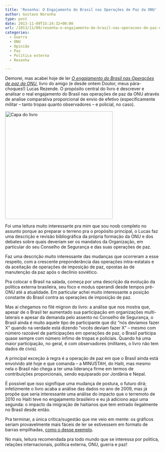 ```yaml
---
title: 'Resenha: O Engajamento do Brasil nas Operações de Paz da ONU'
author: Gustavo Noronha
type: post
date: 2013-11-09T15:24:32+00:00
url: /2013/11/09/resenha-o-engajamento-do-brasil-nas-operacoes-de-paz-da-onu/
categories:
  - Guerra
  - ONU
  - Opinião
  - Paz
  - Política externa
  - Resenha

---
```

Demorei, mas acabei hoje de ler _[O engajamento do Brasil nas Operações de paz da ONU][1]_, livro do amigo (e desde ontem Doutor, meus pára-choques!) Lucas Rezende. O propósito central do livro é descrever e analisar o real engajamento do Brasil nas operações de paz da ONU através de analise comparativa proporcional de envio de efetivo (especificamente militar &#8211; tanto tropas quanto observadores &#8211; e policial, no caso).

[<img class="alignright size-full wp-image-64" alt="Capa do livro" src="http://politi.kov.blog.br/wp-content/uploads/2013/11/637423_detalhe1.jpg" width="350" height="350" srcset="https://politi.kov.blog.br/wp-content/uploads/2013/11/637423_detalhe1.jpg 350w, https://politi.kov.blog.br/wp-content/uploads/2013/11/637423_detalhe1-150x150.jpg 150w, https://politi.kov.blog.br/wp-content/uploads/2013/11/637423_detalhe1-300x300.jpg 300w" sizes="(max-width: 350px) 100vw, 350px" />][2]

Foi uma leitura muito interessante pra mim que sou noob completo no assunto porque ao preparar o terreno pra o propósito principal, o Lucas faz uma descrição e revisão bibliográfica da própria formação da ONU e dos debates sobre quais deveriam ser os mandatos da Organização, em particular do seu Conselho de Segurança e das suas operações de paz.

Faz uma descrição muito interessante das mudanças que ocorreram a esse respeito, com a crescente preponderância das operações intra-estatais e da aceitação de operações de imposição de paz, opostas às de manutenção da paz após o declínio soviético.

Pra colocar o Brasil na salada, começa por uma descrição da evolução da política externa brasileira, seu foco e modus operandi desde tempos pré-ONU até a atualidade. Em particular achei muito interessante a posição constante do Brasil contra as operações de imposição de paz.

Mas aí chegamos no filé mignon do livro: a análise que nos mostra que, apesar de o Brasil ter aumentado sua participação em organizações multi-laterais e apesar da demanda pelo assento no Conselho de Segurança, o Brasil ainda é muito aquele tipo de participante que diz &#8220;nós devíamos fazer X&#8221; quando na verdade está dizendo &#8220;vocês deviam fazer X&#8221; &#8211; mesmo com número razoável de participações em operações de paz, o Brasil participa quase sempre com número ínfimo de tropas e policiais. Quando há uma maior participação, no geral, é com observadores (militares, o livro não tem dados de civis).

A principal exceção à regra é a operação de paz em que o Brasil ainda está envolvido até hoje e que comanda &#8211; a MINUSTAH, do Haiti, mas mesmo nela o Brasil não chega a ter uma liderança firme em termos de contribuições proporcionais, sendo equiparado por Jordânia e Nepal.

É possível que isso signifique uma mudança de postura, o futuro dirá; infelizmente o livro acaba a análise das dados no ano de 2009, mas já propõe que seria interessante uma análise do impacto que o terremoto de 2010 no Haiti teve no engajamento brasileiro e eu já adiciono aqui uma segunda: o impacto da imigração de haitianos que tem entrado ilegalmente no Brasil desde então.

Pra terminar, a única crítica/sugestão que me veio em mente: os gráficos seriam provavelmente mais fáceis de ler se estivessem em formato de barras empilhadas, [como o desse exemplo][3].

No mais, leitura recomendada pra todo mundo que se interessa por política, relações internacionais, política externa, ONU, guerra e paz!

 [1]: http://www.editoraappris.com.br/produto/3952840/O-Engajamento-do-Brasil-nas-Operacoes-de-Paz-da-ONU-Analise-dos-Efetivos-Enviados-Recomendacoes
 [2]: http://politi.kov.blog.br/wp-content/uploads/2013/11/637423_detalhe1.jpg
 [3]: http://www.flotcharts.org/flot/examples/stacking/index.html